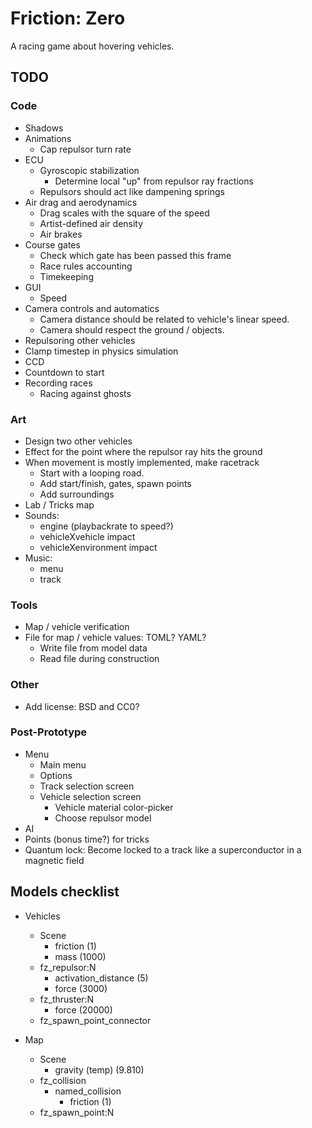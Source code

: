 Friction: Zero
==============

A racing game about hovering vehicles.


TODO
----

### Code

* Shadows
* Animations
  * Cap repulsor turn rate
* ECU
  * Gyroscopic stabilization
    * Determine local "up" from repulsor ray fractions
  * Repulsors should act like dampening springs
* Air drag and aerodynamics
  * Drag scales with the square of the speed
  * Artist-defined air density
  * Air brakes
* Course gates
  * Check which gate has been passed this frame
  * Race rules accounting
  * Timekeeping
* GUI
  * Speed
* Camera controls and automatics
  * Camera distance should be related to vehicle's linear speed.
  * Camera should respect the ground / objects.
* Repulsoring other vehicles
* Clamp timestep in physics simulation
* CCD
* Countdown to start
* Recording races
  * Racing against ghosts


### Art

* Design two other vehicles
* Effect for the point where the repulsor ray hits the ground
* When movement is mostly implemented, make racetrack
  * Start with a looping road.
  * Add start/finish, gates, spawn points
  * Add surroundings
* Lab / Tricks map
* Sounds:
  * engine (playbackrate to speed?)
  * vehicleXvehicle impact
  * vehicleXenvironment impact
* Music:
  * menu
  * track


### Tools

* Map / vehicle verification
* File for map / vehicle values: TOML? YAML?
  * Write file from model data
  * Read file during construction


### Other

* Add license: BSD and CC0?


### Post-Prototype

* Menu
  * Main menu
  * Options
  * Track selection screen
  * Vehicle selection screen
    * Vehicle material color-picker
    * Choose repulsor model
* AI
* Points (bonus time?) for tricks
* Quantum lock: Become locked to a track like a superconductor in a magnetic
  field


Models checklist
----------------

* Vehicles
  * Scene
    * friction			(1)
    * mass			(1000)
  * fz_repulsor:N
    * activation_distance	(5)
    * force			(3000)
  * fz_thruster:N
    * force			(20000)
  * fz_spawn_point_connector

* Map
  * Scene
    * gravity (temp)		(9.810)
  * fz_collision
    * named_collision
      * friction		(1)
  * fz_spawn_point:N
